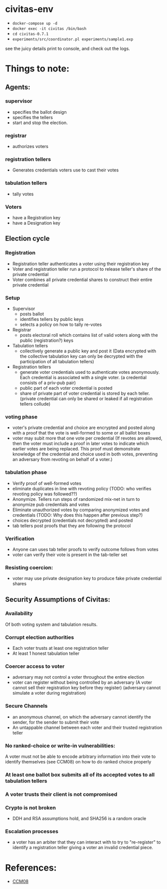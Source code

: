 # civitas-env

- `docker-compose up -d`
- `docker exec -it civitas /bin/bash`
- `cd civitas-0.7.1`
- `experiments/src/coordinator.pl experiments/sample1.exp`

see the juicy details print to console, and check out the logs.


# Things to note:

## Agents:

### supervisor
 - specifies the ballot design
 - specifies the tellers
 - start and stop the election.

### registrar
 - authorizes voters

### registration tellers
 - Generates credentials voters use to cast their votes

### tabulation tellers
 - tally votes

### Voters
 - have a Registration key
 - have a Designation key
 
## Election cycle

### Registration
 - Registration teller authenticates a voter using their registration key
 - Voter and registration teller run a protocol to release teller's share of the private credential
 - Voter combines all private credential shares to construct their entire private credential

### Setup
 - Supervisor
    - posts ballot
    - identifies tellers by public keys
    - selects a policy on how to tally re-votes
 - Registrar
    - posts electoral roll which contains list of valid voters along with the public (registration?) keys
 - Tabulation tellers
    - collectively generate a public key and post it
      (Data encrypted with the collective tabulation key can only be decrypted with the participation of all tabulation tellers)
 - Registration tellers
    - generate voter credentials used to authenticate votes anonymously. Each credential is associated with a single voter.
      (a credential consists of a priv-pub pair)
    - public part of each voter credential is posted
    - share of private part of voter credential is stored by each teller. (private credential can only be shared or leaked if all registration tellers collude)

### voting phase
  - voter's private credential and choice are encrypted and posted along with a proof that the vote is well-formed to some or all ballot boxes
  - voter may subit more that one vote per credential (If revotes are allowed, then the voter must include a proof in later votes to indicate which earlier votes are being replaced. This proof must demonstrate knowledge of the credential and choice used in both votes, preventing an adversary from revoting on behalf of a voter.)
  
### tabulation phase
  - Verify proof of well-formed votes
  - eliminate duplicates in line with revoting policy (TODO: who verifies revoting policy was followed??)
  - Anonymize. Tellers run steps of randomized mix-net in turn to anonymize pub credentials and votes 
  - Eliminate unauthorized votes by comparing anonymized votes and credentials (TODO: Why does this happen after previous step?)
  - choices decrypted (credentials not decrypted) and posted
  - tab tellers post proofs that they are following the protocol

### Verification
  - Anyone can uses tab teller proofs to verify outcome follows from votes
  - voter can verify their vote is present in the tab-teller set

### Resisting coercion:
  - voter may use private designation key to produce fake private credential shares

## Security Assumptions of Civitas:

### Availability
Of both voting system and tabulation results.

### Corrupt election authorities
 - Each voter trusts at least one registration teller
 - At least 1 honest tabulation teller

### Coercer access to voter
 - adversary may not control a voter throughout the entire election
 - voter can register without being controlled by an adversary (A voter cannot sell their registration key before they register) (adversary cannot simulate a voter during registration)

### Secure Channels
 - an anonymous channel, on which the adversary cannot identify the sender, for the sender to submit their vote
 - An untappable channel between each voter and their trusted registration teller
 
### No ranked-choice or write-in vulnerabilities:
 A voter must not be able to encode arbitrary information into their vote to identify themselves (see CCM08) on how to do ranked choice properly
 
### At least one ballot box submits all of its accepted votes to all tabulation tellers

### A voter trusts their client is not compromised

### Crypto is not broken
 - DDH and RSA assumptions hold, and SHA256 is a random oracle
 
### Escalation processes
 - a voter has an arbiter that they can interact with to try to "re-register" to identify a registration teller giving a voter an invalid credential piece.

# References:
 - [CCM08](https://ecommons.cornell.edu/bitstream/handle/1813/7875/civitas-tr.pdf)
